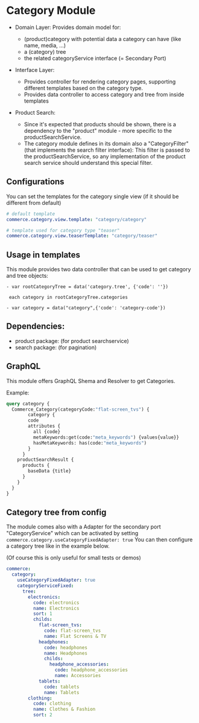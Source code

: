 # Category Module

* Domain Layer: Provides domain model for:
    * (product)category with potential data a category can have (like name, media, ...)
    * a (category) tree
    * the related categoryService interface (= Secondary Port)
    
* Interface Layer:
    * Provides controller for rendering category pages, supporting different templates based on the category type.
    * Provides data controller to access category and tree from inside templates
    
* Product Search:
    * Since it's expected that products should be shown, there is a dependency to the "product" module - more specific to the productSearchService.
    * The category module defines in its domain also a "CategoryFilter" (that implements the search filter interface): This filter is passed to the productSearchService, so any implementation of the product search service should understand this special filter.

## Configurations

You can set the templates for the category single view (if it should be different from default)
```yaml
# default template
commerce.category.view.template: "category/category"

# template used for category type "teaser"
commerce.category.view.teaserTemplate: "category/teaser"
```

## Usage in templates
This module provides two data controller that can be used to get category and tree objects:
```pug
- var rootCategoryTree = data('category.tree', {'code': ''})

 each category in rootCategoryTree.categories
 
- var category = data("category",{'code': 'category-code'})
```

## Dependencies:
* product package: (for product searchservice) 
* search package: (for pagination)


## GraphQL

This module offers GraphQL Shema and Resolver to get Categories.

Example:

```graphql
query category {
  Commerce_Category(categoryCode:"flat-screen_tvs") {
    	category {
        code
        attributes {
          all {code}
          metaKeywords:get(code:"meta_keywords") {values{value}}
          hasMetaKeywords: has(code:"meta_keywords")
        }
      }
    productSearchResult {
      products {
        baseData {title}
      }
    }
  }
}
```


## Category tree from config

The module comes also with a Adapter for the secondary port "CategoryService" which can be activated by setting `commerce.category.useCategoryFixedAdapter: true`
You can then configure a category tree like in the example below.

(Of course this is only useful for small tests or demos)

```yaml
commerce:
  category:
    useCategoryFixedAdapter: true
    categoryServiceFixed:
      tree:
        electronics:
          code: electronics
          name: Electronics
          sort: 1
          childs:
            flat-screen_tvs:
              code: flat-screen_tvs
              name: Flat Screens & TV
            headphones:
              code: headphones
              name: Headphones
              childs:
                headphone_accessories:
                  code: headphone_accessories
                  name: Accessories
            tablets:
              code: tablets
              name: Tablets
        clothing:
          code: clothing
          name: Clothes & Fashion
          sort: 2
```



